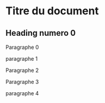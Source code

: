 # Titre du document

## Heading numero 0

Paragraphe 0

paragraphe 1

Paragraphe 2

Paragraphe 3

paragraphe 4
